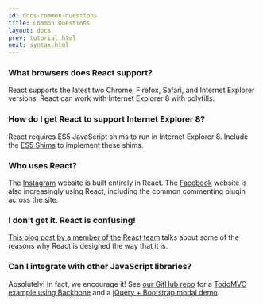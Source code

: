 ```yaml
---
id: docs-common-questions
title: Common Questions
layout: docs
prev: tutorial.html
next: syntax.html
---
```


### What browsers does React support?

React supports the latest two Chrome, Firefox, Safari, and Internet Explorer versions. React can work with Internet Explorer 8 with polyfills.

### How do I get React to support Internet Explorer 8?

React requires ES5 JavaScript shims to run in Internet Explorer 8. Include the [ES5 Shims](https://github.com/kriskowal/es5-shim) to implement these shims.

### Who uses React?

The [Instagram](http://instagram.com/) website is built entirely in React. The [Facebook](https://www.facebook.com/) website is also increasingly using React, including the common commenting plugin across the site.

### I don't get it. React is confusing!

[This blog post by a member of the React team](http://www.quora.com/Pete-Hunt/Posts/React-Under-the-Hood) talks about some of the reasons
why React is designed the way that it is.

### Can I integrate with other JavaScript libraries?

Absolutely! In fact, we encourage it! See [our GitHub repo](http://github.com/facebook/react/) for a [TodoMVC example using Backbone](https://github.com/facebook/react/tree/master/examples/todomvc-backbone) and a [jQuery + Bootstrap modal demo](https://github.com/facebook/react/tree/master/examples/jquery-bootstrap).
